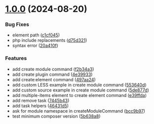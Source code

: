 # [1.0.0](https://github.com/yootheme/starter-utils/compare/497aa24b246fb9f0f867768094e8945dd55590e8...1.0.0) (2024-08-20)

### Bug Fixes

- element path ([c1cf045](https://github.com/yootheme/starter-utils/commit/c1cf045e5f60a317feb1b4d3b9589c9eac260481))
- php include replacements ([d75d321](https://github.com/yootheme/starter-utils/commit/d75d3213f0bcd156a8a1588bc3a4f91f173e7779))
- syntax error ([20a410f](https://github.com/yootheme/starter-utils/commit/20a410f7609fdb3fd81f08d56bccdaa1fd205f64))

### Features

- add create module command ([f2b34a3](https://github.com/yootheme/starter-utils/commit/f2b34a355a5fd47f101d617a04d7fb4e37aed3e0))
- add create plugin command ([4e39933](https://github.com/yootheme/starter-utils/commit/4e3993354f200b6ea418a6068f3bb43f7c4bbebc))
- add create:element command ([497aa24](https://github.com/yootheme/starter-utils/commit/497aa24b246fb9f0f867768094e8945dd55590e8))
- add custom LESS example in create module command ([553640d](https://github.com/yootheme/starter-utils/commit/553640d47b573e74bdab7dd387d287a94eb08979))
- add custom source example in create module command ([5de877d](https://github.com/yootheme/starter-utils/commit/5de877d1f238843b3b388ed6d75e9563a2d030f9))
- add multiple-items element to create element command ([e39ffda](https://github.com/yootheme/starter-utils/commit/e39ffdab7cf0e8b30ff62100e8ae89c85e188187))
- add remove task ([7445b43](https://github.com/yootheme/starter-utils/commit/7445b4387f9bbe43c889de4443d9842e7e566e96))
- add task helpers ([46431d5](https://github.com/yootheme/starter-utils/commit/46431d5ec78c64c96076d3da110a39807b98674e))
- ask for module namespace in createModuleCommand ([bcc9b97](https://github.com/yootheme/starter-utils/commit/bcc9b97105141b9eb22289883c64d2445766469d))
- test minimum composer version ([5b638a8](https://github.com/yootheme/starter-utils/commit/5b638a8d7166b9c3296da002e6f4b04f5ec57337))
